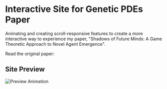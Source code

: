 # Interactive Site for Genetic PDEs Paper

Animating and creating scroll-responsive features to create a more interactive way to experience my paper, "Shadows of Future Minds: A Game Theoretic Approach to Novel Agent Emergence".

Read the original paper: 

## Site Preview
![Preview Animation](preview.gif)

